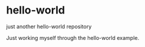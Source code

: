 # hello-world
just another hello-world repository

Just working myself through the hello-world example.
